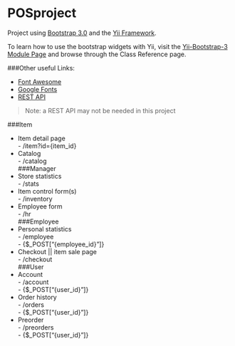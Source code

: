 POSproject
==========

Project using [Bootstrap 3.0](http://getbootstrap.com/) and the [Yii Framework](http://www.yiiframework.com/).   
   
To learn how to use the bootstrap widgets with Yii, visit the [Yii-Bootstrap-3 Module Page](http://bootstrap3.pascal-brewing.de/) and browse through the Class Reference page.

###Other useful Links:   
- [Font Awesome](http://fontawesome.io/)
- [Google Fonts](http://www.google.com/fonts/)
- [REST API](http://code.tutsplus.com/tutorials/creating-an-api-centric-web-application--net-23417)    

> Note: a REST API may not be needed in this project

###Item   
-	Item detail page      
        -	/item?id={item_id}     
-	Catalog         
        -	/catalog   
###Manager      
-	Store statistics      
        -	/stats    
-	Item control form(s)      
        -	/inventory      
-	Employee form        
        -	/hr    
###Employee
-	Personal statistics    
        -	/employee      
        -	 {$_POST[“{employee_id}”]}     
-	Checkout || item sale page    
        -	/checkout    
###User     
-	Account    
        -	/account     
        -	{$_POST[“{user_id}”]}    
-	Order history     
        -	/orders     
        -	{$_POST[“{user_id}”]}    
-	Preorder     
        -	/preorders     
        -	{$_POST[“{user_id}”]}    
   